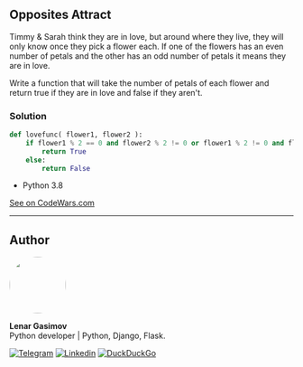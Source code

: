 ## Opposites Attract

Timmy & Sarah think they are in love, but around where they live, they will only know once they pick a flower each. If one of the flowers has an even number of petals and the other has an odd number of petals it means they are in love.

Write a function that will take the number of petals of each flower and return true if they are in love and false if they aren't.

### Solution

```python
def lovefunc( flower1, flower2 ):
    if flower1 % 2 == 0 and flower2 % 2 != 0 or flower1 % 2 != 0 and flower2 % 2 == 0:
        return True
    else: 
        return False
```

- Python 3.8

[See on CodeWars.com](https://www.codewars.com/kata/555086d53eac039a2a000083/train/python)

---

## Author

<img style="border-radius: 50%" src="https://github.com/lenargasimov.png" width="100px;" alt=""/>
<br>
  
<p>
<b>Lenar Gasimov</b><br>Python developer | Python, Django, Flask.</p>
    
[![Telegram](https://img.shields.io/badge/Telegram-2CA5E0?style=for-the-badge&logo=telegram&logoColor=white)](https://t.me/lenargasimov)
[![Linkedin](https://img.shields.io/badge/linkedin-%230077B5.svg?&style=for-the-badge&logo=linkedin&logoColor=white)](https://www.linkedin.com/in/lenargasimov)
[![DuckDuckGo](https://img.shields.io/badge/email-DE5833?style=for-the-badge&logo=DuckDuckGo&logoColor=white)](mailto:lenargasimov@duck.com)

